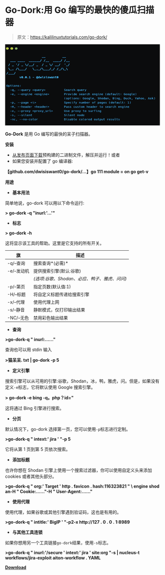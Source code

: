# Go-Dork:用 Go 编写的最快的傻瓜扫描器

> 原文：<https://kalilinuxtutorials.com/go-dork/>

[![Go-Dork : The Fastest Dork Scanner Written In Go](img/d955170ff332b9372eec4fe844b4bde7.png "Go-Dork : The Fastest Dork Scanner Written In Go")](https://1.bp.blogspot.com/-s8kWOYepv2A/X3MSnVNKWpI/AAAAAAAAHrc/XXg1R-874N4-0ehB4ilw3Oh6XzGGANASgCLcBGAsYHQ/s728/go-dork%25281%2529.png)

**Go-Dork** 是用 Go 编写的最快的呆子扫描器。

**安装**

*   [从发布页面下载](https://github.com/dwisiswant0/go-dork/releases)预构建的二进制文件，解压并运行！或者
*   如果您安装并配置了 go 编译器:

**【github.com/dwisiswant0/go-dork/…】go 111 module = on go get-v**

**用途**

*   **基本用法**

简单地说，go-dork 可以用以下命令运行:

**> go-dork -q "inurl:'…'"**

*   **标志**

**> go-dork -h**

这将显示该工具的帮助。这里是它支持的所有开关。

| 旗 | 描述 |
| --- | --- |
| -q/–查询 | 搜索查询*(必需)* |
| -e/–发动机 | 提供搜索引擎(默认:谷歌) |
|  | *(选项:谷歌、Shodan、必应、鸭子、雅虎、问问)* |
| -p/–第页 | 指定页数(默认值:1) |
| -H/–标题 | 将自定义标题传递给搜索引擎 |
| -x/–代理 | 使用代理上网 |
| -s/–静音 | 静默模式，仅打印输出结果 |
| -NC/–无色 | 禁用彩色输出结果 |

*   **查询**

**>go-dork-q " inurl:……"**

查询也可以用 stdin 输入

**>猫呆呆. txt | go-dork -p 5**

*   **定义引擎**

搜索引擎可以从可用的引擎:谷歌，Shodan，冰，鸭，雅虎，问。但是，如果没有定义`-e`标志，它将默认使用 Google 搜索引擎。

**> go-dork -e bing -q。php？id="**

这将通过 Bing 引擎进行搜索。

*   **分页**

默认情况下，go-dork 选择第一页，您可以使用`-p`标志进行定制。

**>go-dork-q " intext:' jira ' "-p 5**

它将从第 1 页到第 5 页依次搜索。

*   **添加标题**

也许你想在 Shodan 引擎上使用一个搜索过滤器，你可以使用自定义头来添加 cookies 或者其他头部分。

**>go-dork-q " org:' Target ' http . favicon . hash:116323821 " \ engine shod an-H " Cookie:……"-H " User-Agent:……"**

*   **使用代理**

使用代理，如果谷歌或其他引擎遇到验证码，这也是有用的。

**>go-dork-q " intitle:' BigIP ' "-p2-x http://127 . 0 . 0 . 1:8989**

*   **与其他工具连锁**

如果你想用另一个工具链接`go-dork`结果，使用`-s`标志。

**>go-dork-q " inurl:'/secure ' intext:' jira ' site:org "-s | nucleus-t workflows/jira-exploit aiton-workflow . YAML**

[**Download**](https://github.com/dwisiswant0/go-dork)